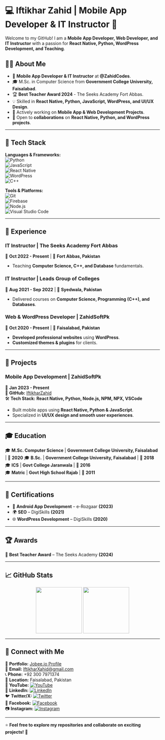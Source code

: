 # 💻 Iftikhar Zahid | Mobile App Developer & IT Instructor 🚀  

Welcome to my GitHub! I am a **Mobile App Developer, Web Developer, and IT Instructor** with a passion for **React Native, Python, WordPress Development, and Teaching**.  

## 👨‍💻 About Me  
- 📱 **Mobile App Developer & IT Instructor** at **@ZahidCodes**.  
- 🎓 M.Sc. in Computer Science from **Government College University, Faisalabad**.  
- 🏆 **Best Teacher Award 2024** - The Seeks Academy Fort Abbas.  
- 💡 Skilled in **React Native, Python, JavaScript, WordPress, and UI/UX Design**.  
- 🚀 Actively working on **Mobile App & Web Development Projects**.  
- 🤝 Open to **collaborations** on **React Native, Python, and WordPress projects**.  

---

## 🔧 Tech Stack  

**Languages & Frameworks:**  
![Python](https://img.shields.io/badge/Python-3776AB?style=for-the-badge&logo=python&logoColor=white)  
![JavaScript](https://img.shields.io/badge/JavaScript-F7DF1E?style=for-the-badge&logo=javascript&logoColor=black)  
![React Native](https://img.shields.io/badge/React_Native-61DAFB?style=for-the-badge&logo=react&logoColor=black)  
![WordPress](https://img.shields.io/badge/WordPress-21759B?style=for-the-badge&logo=wordpress&logoColor=white)  
![C++](https://img.shields.io/badge/C++-00599C?style=for-the-badge&logo=cplusplus&logoColor=white)  

**Tools & Platforms:**  
![Git](https://img.shields.io/badge/Git-F05032?style=for-the-badge&logo=git&logoColor=white)  
![Firebase](https://img.shields.io/badge/Firebase-FFCA28?style=for-the-badge&logo=firebase&logoColor=black)  
![Node.js](https://img.shields.io/badge/Node.js-339933?style=for-the-badge&logo=node.js&logoColor=white)  
![Visual Studio Code](https://img.shields.io/badge/VS_Code-007ACC?style=for-the-badge&logo=visualstudiocode&logoColor=white)  

---

## 💼 Experience  

### **IT Instructor | The Seeks Academy Fort Abbas**  
📅 **Oct 2022 - Present** | 🏫 **Fort Abbas, Pakistan**  
- Teaching **Computer Science, C++, and Database** fundamentals.  

### **IT Instructor | Leads Group of Colleges**  
📅 **Aug 2021 - Sep 2022** | 🏫 **Syedwala, Pakistan**  
- Delivered courses on **Computer Science, Programming (C++), and Databases**.  

### **Web & WordPress Developer | ZahidSoftPk**  
📅 **Oct 2020 - Present** | 🏢 **Faisalabad, Pakistan**  
- **Developed professional websites** using **WordPress**.  
- **Customized themes & plugins** for clients.  

---

## 📱 Projects  

### **Mobile App Development | ZahidSoftPk**  
📅 **Jan 2023 - Present**  
🔗 **GitHub:** [IftikharZahid](https://github.com/IftikharZahid)  
🛠 **Tech Stack:** **React Native, Python, Node.js, NPM, NPX, VSCode**  
- Built mobile apps using **React Native, Python & JavaScript**.  
- Specialized in **UI/UX design and smooth user experiences**.  

---

## 🎓 Education  

🎓 **M.Sc. Computer Science** | **Government College University, Faisalabad** | 📅 **2020** 
🎓 **B.Sc.** | **Government College University, Faisalabad** | 📅 **2018**  
🎓 **ICS** | **Govt College Jaranwala** | 📅 **2016**  
🎓 **Matric** | **Govt High School Rajab** | 📅 **2011**  

---

## 📜 Certifications  

- 📱 **Android App Development** – e-Rozgaar **(2023)**  
- 🌍 **SEO** – DigiSkills **(2021)**  
- 🌐 **WordPress Development** – DigiSkills **(2020)**  

---

## 🏆 Awards  

🏅 **Best Teacher Award** – The Seeks Academy **(2024)**  

---

## 📈 GitHub Stats  
<p align="center">
  <img src="https://github-readme-stats.vercel.app/api?username=IftikharZahid&show_icons=true&theme=radical" height="150">
  <img src="https://github-readme-streak-stats.herokuapp.com/?user=IftikharZahid&theme=radical" height="150">
</p>

---

## 📣 Connect with Me  

🔗 **Portfolio:** [Jobee.io Profile](https://jobee.io/profile/iftikharahmad)  
📧 **Email:** IftikharXahid@gmail.com  
📞 **Phone:** +92 300 7971374  
📍 **Location:** Faisalabad, Pakistan  
🎥 **YouTube:** [![YouTube](https://img.shields.io/badge/-YouTube-FF0000?style=flat&logo=youtube&logoColor=white)](https://www.youtube.com/@ZahidCodes)   
💼 **LinkedIn:** [![LinkedIn](https://img.shields.io/badge/-LinkedIn-0077B5?style=flat&logo=linkedin&logoColor=white)](https://www.linkedin.com/in/iftikharzahid)      
🐦 **Twitter/X:** [![Twitter](https://img.shields.io/badge/-Twitter-1DA1F2?style=flat&logo=twitter&logoColor=white)](https://twitter.com/AiZahid)  
📘 **Facebook:** [![Facebook](https://img.shields.io/badge/-Facebook-1877F2?style=flat&logo=facebook&logoColor=white)](https://www.facebook.com/YourFacebookProfile)  
📷 **Instagram:** [![Instagram](https://img.shields.io/badge/-Instagram-E4405F?style=flat&logo=instagram&logoColor=white)](https://www.instagram.com/IftikharXahid)  






---

⭐ **Feel free to explore my repositories and collaborate on exciting projects!** 🚀  